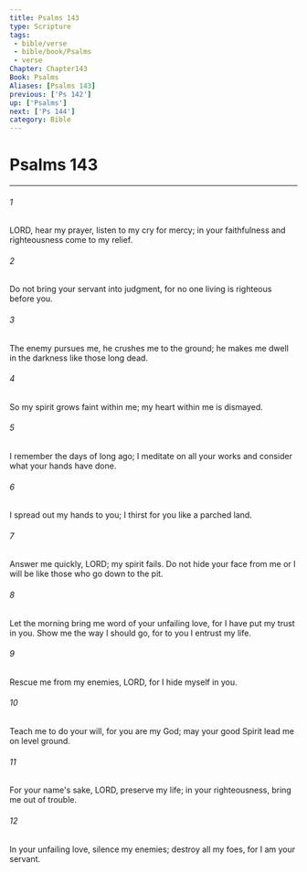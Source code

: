 ```yaml
---
title: Psalms 143
type: Scripture
tags:
 - bible/verse
 - bible/book/Psalms
 - verse
Chapter: Chapter143
Book: Psalms
Aliases: [Psalms 143]
previous: ['Ps 142']
up: ['Psalms']
next: ['Ps 144']
category: Bible
---
```

# Psalms 143

***


###### 1 
LORD, hear my prayer, listen to my cry for mercy; in your faithfulness and righteousness come to my relief. 

###### 2 
Do not bring your servant into judgment, for no one living is righteous before you. 

###### 3 
The enemy pursues me, he crushes me to the ground; he makes me dwell in the darkness like those long dead. 

###### 4 
So my spirit grows faint within me; my heart within me is dismayed. 

###### 5 
I remember the days of long ago; I meditate on all your works and consider what your hands have done. 

###### 6 
I spread out my hands to you; I thirst for you like a parched land. 

###### 7 
Answer me quickly, LORD; my spirit fails. Do not hide your face from me or I will be like those who go down to the pit. 

###### 8 
Let the morning bring me word of your unfailing love, for I have put my trust in you. Show me the way I should go, for to you I entrust my life. 

###### 9 
Rescue me from my enemies, LORD, for I hide myself in you. 

###### 10 
Teach me to do your will, for you are my God; may your good Spirit lead me on level ground. 

###### 11 
For your name's sake, LORD, preserve my life; in your righteousness, bring me out of trouble. 

###### 12 
In your unfailing love, silence my enemies; destroy all my foes, for I am your servant. 
